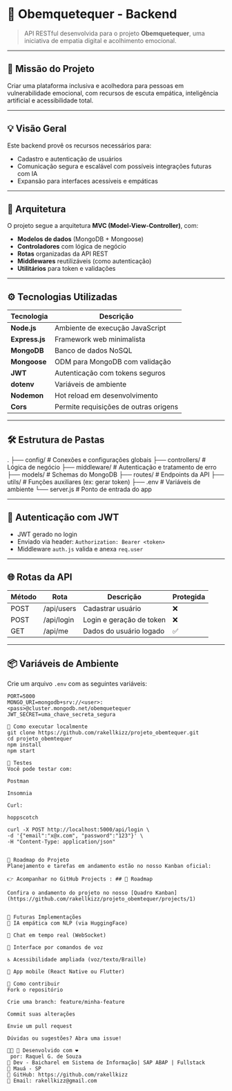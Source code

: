 # 🌼 Obemquetequer - Backend

> API RESTful desenvolvida para o projeto **Obemquetequer**, uma iniciativa de empatia digital e acolhimento emocional.

---

## 🎯 Missão do Projeto

Criar uma plataforma inclusiva e acolhedora para pessoas em vulnerabilidade emocional, com recursos de escuta empática, inteligência artificial e acessibilidade total.

---

## 💡 Visão Geral

Este backend provê os recursos necessários para:

- Cadastro e autenticação de usuários
- Comunicação segura e escalável com possíveis integrações futuras com IA
- Expansão para interfaces acessíveis e empáticas

---

## 🧠 Arquitetura

O projeto segue a arquitetura **MVC (Model-View-Controller)**, com:

- **Modelos de dados** (MongoDB + Mongoose)
- **Controladores** com lógica de negócio
- **Rotas** organizadas da API REST
- **Middlewares** reutilizáveis (como autenticação)
- **Utilitários** para token e validações

---

## ⚙️ Tecnologias Utilizadas

| Tecnologia     | Descrição                             |
| -------------- |---------------------------------------|
| **Node.js**    | Ambiente de execução JavaScript       |
| **Express.js** |   Framework web minimalista           |
| **MongoDB**    | Banco de dados NoSQL                  |
| **Mongoose**   | ODM para MongoDB com validação        |
| **JWT**        | Autenticação com tokens seguros       |
| **dotenv**     | Variáveis de ambiente                 |
| **Nodemon**    | Hot reload em desenvolvimento         |
| **Cors**       | Permite requisições de outras origens |

---

## 🛠️ Estrutura de Pastas

.
├── config/ # Conexões e configurações globais
├── controllers/ # Lógica de negócio
├── middleware/ # Autenticação e tratamento de erro
├── models/ # Schemas do MongoDB
├── routes/ # Endpoints da API
├── utils/ # Funções auxiliares (ex: gerar token)
├── .env # Variáveis de ambiente
└── server.js # Ponto de entrada do app


---

## 🔐 Autenticação com JWT

- JWT gerado no login
- Enviado via header: `Authorization: Bearer <token>`
- Middleware `auth.js` valida e anexa `req.user`

---

## 🌐 Rotas da API

| Método | Rota         | Descrição               | Protegida |
|--------|--------------|-------------------------|-----------|
| POST   | /api/users   | Cadastrar usuário       | ❌        |
| POST   | /api/login   | Login e geração de token| ❌        |
| GET    | /api/me      | Dados do usuário logado | ✅        |

---

## 📦 Variáveis de Ambiente

Crie um arquivo `.env` com as seguintes variáveis:

```env
PORT=5000
MONGO_URI=mongodb+srv://<user>:<pass>@cluster.mongodb.net/obemquetequer
JWT_SECRET=uma_chave_secreta_segura

🚀 Como executar localmente
git clone https://github.com/rakellkizz/projeto_obemtequer.git
cd projeto_obemtequer
npm install
npm start

🧪 Testes
Você pode testar com:

Postman

Insomnia

Curl:

hoppscotch

curl -X POST http://localhost:5000/api/login \
-d '{"email":"x@x.com", "password":"123"}' \
-H "Content-Type: application/json"


🧭 Roadmap do Projeto
Planejamento e tarefas em andamento estão no nosso Kanban oficial:

👉 Acompanhar no GitHub Projects : ## 🧭 Roadmap

Confira o andamento do projeto no nosso [Quadro Kanban](https://github.com/rakellkizz/projeto_obemtequer/projects/1)


📱 Futuras Implementações
🤖 IA empática com NLP (via HuggingFace)

💬 Chat em tempo real (WebSocket)

🧏 Interface por comandos de voz

♿ Acessibilidade ampliada (voz/texto/Braille)

📲 App mobile (React Native ou Flutter)

🤝 Como contribuir
Fork o repositório

Crie uma branch: feature/minha-feature

Commit suas alterações

Envie um pull request

Dúvidas ou sugestões? Abra uma issue!

👩‍💻 🌸 Desenvolvido com ❤️
 por: Raquel G. de Souza
💼 Dev - Baicharel em Sistema de Informação| SAP ABAP | Fullstack
📍 Mauá - SP
🔗 GitHub: https://github.com/rakellkizz
📧 Email: rakellkizz@gmail.com